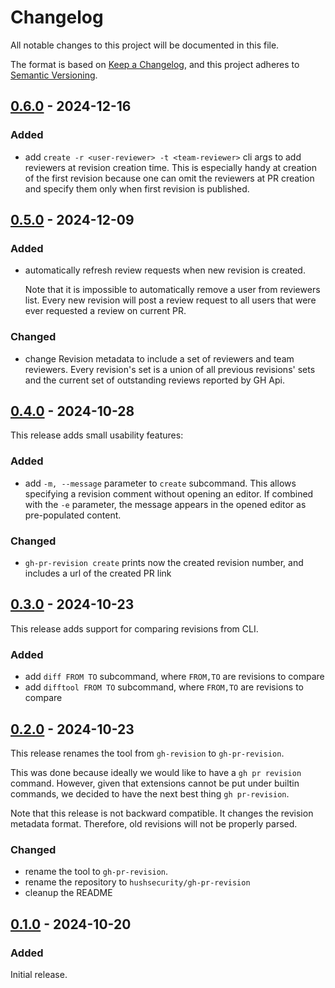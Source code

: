 <!-- markdownlint-configure-file { "MD024": { "siblings_only": true } } -->

# Changelog

All notable changes to this project will be documented in this file.

The format is based on [Keep a Changelog](https://keepachangelog.com/en/1.1.0/),
and this project adheres to [Semantic Versioning](https://semver.org/spec/v2.0.0.html).

## [0.6.0] - 2024-12-16

### Added

- add `create -r <user-reviewer> -t <team-reviewer>` cli args to add reviewers at
  revision creation time. This is especially handy at creation of the first revision
  because one can omit the reviewers at PR creation and specify them only when
  first revision is published.

## [0.5.0] - 2024-12-09

### Added

- automatically refresh review requests when new revision is created.

  Note that it is impossible to automatically remove a user from reviewers list.
  Every new revision will post a review request to all users that were ever requested
  a review on current PR.

### Changed

- change Revision metadata to include a set of reviewers and team reviewers.
  Every revision's set is a union of all previous revisions' sets and the current set
  of outstanding reviews reported by GH Api.

## [0.4.0] - 2024-10-28

This release adds small usability features:

### Added

- add `-m, --message` parameter to `create` subcommand. This allows specifying a
  revision comment without opening an editor. If combined with the `-e` parameter,
  the message appears in the opened editor as pre-populated content.

### Changed

- `gh-pr-revision create` prints now the created revision number, and includes
  a url of the created PR link

## [0.3.0] - 2024-10-23

This release adds support for comparing revisions from CLI.

### Added

- add `diff FROM TO` subcommand, where `FROM,TO` are revisions to compare
- add `difftool FROM TO` subcommand, where `FROM,TO` are revisions to compare

## [0.2.0] - 2024-10-23

This release renames the tool from `gh-revision` to `gh-pr-revision`.

This was done because ideally we would like to have a `gh pr revision` command.
However, given that extensions cannot be put under builtin commands, we decided
to have the next best thing `gh pr-revision`.

Note that this release is not backward compatible. It changes the revision metadata
format. Therefore, old revisions will not be properly parsed.

### Changed

- rename the tool to `gh-pr-revision`.
- rename the repository to `hushsecurity/gh-pr-revision`
- cleanup the README

## [0.1.0] - 2024-10-20

### Added

Initial release.

[0.1.0]: https://github.com/hushsecurity/gh-pr-revision/releases/tag/v0.1.0
[0.2.0]: https://github.com/hushsecurity/gh-pr-revision/compare/v0.1.0...v0.2.0
[0.3.0]: https://github.com/hushsecurity/gh-pr-revision/compare/v0.2.0...v0.3.0
[0.4.0]: https://github.com/hushsecurity/gh-pr-revision/compare/v0.3.0...v0.4.0
[0.5.0]: https://github.com/hushsecurity/gh-pr-revision/compare/v0.4.0...v0.5.0
[0.6.0]: https://github.com/hushsecurity/gh-pr-revision/compare/v0.5.0...v0.6.0
